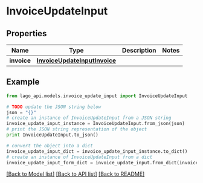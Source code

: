 # InvoiceUpdateInput


## Properties

Name | Type | Description | Notes
------------ | ------------- | ------------- | -------------
**invoice** | [**InvoiceUpdateInputInvoice**](InvoiceUpdateInputInvoice.md) |  | 

## Example

```python
from lago_api.models.invoice_update_input import InvoiceUpdateInput

# TODO update the JSON string below
json = "{}"
# create an instance of InvoiceUpdateInput from a JSON string
invoice_update_input_instance = InvoiceUpdateInput.from_json(json)
# print the JSON string representation of the object
print InvoiceUpdateInput.to_json()

# convert the object into a dict
invoice_update_input_dict = invoice_update_input_instance.to_dict()
# create an instance of InvoiceUpdateInput from a dict
invoice_update_input_form_dict = invoice_update_input.from_dict(invoice_update_input_dict)
```
[[Back to Model list]](../README.md#documentation-for-models) [[Back to API list]](../README.md#documentation-for-api-endpoints) [[Back to README]](../README.md)


